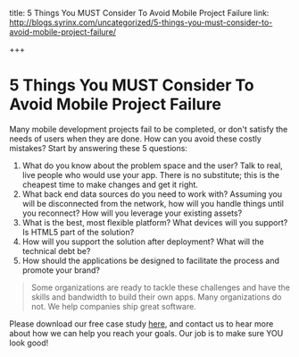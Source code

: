 title: 5 Things You MUST Consider To Avoid Mobile Project Failure
link: http://blogs.syrinx.com/uncategorized/5-things-you-must-consider-to-avoid-mobile-project-failure/

+++


# 5 Things You MUST Consider To Avoid Mobile Project Failure

Many mobile development projects fail to be completed, or don't satisfy the needs of users when they are done. How can you avoid these costly mistakes? Start by answering these 5 questions:

1. What do you know about the problem space and the user? Talk to real, live people who would use your app. There is no substitute; this is the cheapest time to make changes and get it right.
2. What back end data sources do you need to work with? Assuming you will be disconnected from the network, how will you handle things until you reconnect? How will you leverage your existing assets?
3. What is the best, most flexible platform? What devices will you support? Is HTML5 part of the solution?
4. How will you support the solution after deployment? What will the technical debt be?
5. How should the applications be designed to facilitate the process and promote your brand?

> Some organizations are ready to tackle these challenges and have the skills and bandwidth to build their own apps. Many organizations do not. We help companies ship great software.

Please download our free case study [here](/assets/downloads/Cumberland.11.11.14.pdf), and contact us to hear more about how we can help you reach your goals. Our job is to make sure YOU look good!
